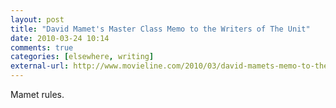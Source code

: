 ```yaml
---
layout: post  
title: "David Mamet's Master Class Memo to the Writers of The Unit"  
date: 2010-03-24 10:14  
comments: true  
categories: [elsewhere, writing]
external-url: http://www.movieline.com/2010/03/david-mamets-memo-to-the-writers-of-the-unit.php  
---
```


Mamet rules.
